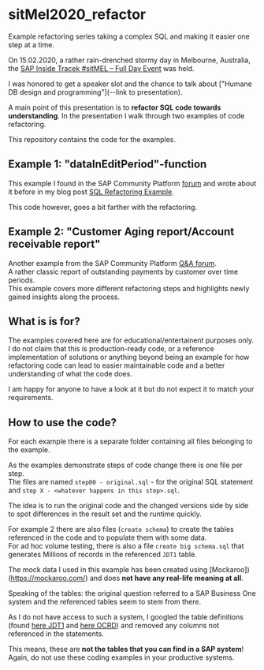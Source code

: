 # sitMel2020_refactor
Example refactoring series taking a complex SQL and making it easier one step at a time.

On 15.02.2020, a rather rain-drenched stormy day in Melbourne, Australia, the [SAP Inside Tracek #sitMEL – Full Day Event](https://blogs.sap.com/2020/01/19/sap-inside-track-sitmel-full-day-event-in-melbourne-15th-feb-2020/) was held.

I was honored to get a speaker slot and the chance to talk about ["Humane DB design and programming"](--link to presentation). 

A main point of this presentation is to **refactor SQL code towards understanding**. In the presentation I walk through two examples of code refactoring.

This repository contains the code for the examples.

## Example 1: "dataInEditPeriod"-function
This example I found in the SAP Community Platform [forum](https://answers.sap.com/questions/387588/convert-oracle-if-statement-to-hana.html) and wrote about it before in my blog post [SQL Refactoring Example](https://lbreddemann.org/sql-refactoring-example/). 

This code however, goes a bit farther with the refactoring. 

## Example 2: "Customer Aging report/Account receivable report"
Another example from the SAP Community Platform [Q&A forum](https://answers.sap.com/questions/300196/customer-aging-report-for-hana.html).  
A rather classic report of outstanding payments by customer over time periods.  
This example covers more different refactoring steps and highlights newly gained insights along the process. 

## What is is for?
The examples covered here are for educational/entertainent purposes only.  
I do not claim that this is production-ready code, or a reference implementation of solutions or anything beyond being an example for how refactoring code can lead to easier maintainable code and a better understanding of what the code does.

I am happy for anyone to have a look at it but do not expect it to match your requirements.

## How to use the code? 
For each example there is a separate folder containing all files belonging to the example.

As the examples demonstrate steps of code change there is one file per step.  
The files are named `step00 - original.sql` - for the original SQL statement and `step X - <whatever happens in this step>.sql`.

The idea is to run the original code and the changed versions side by side to spot differences in the result set and the runtime quickly.

For example 2 there are also files (`create schema`) to create the tables referenced in the code and to populate them with some data.  
For ad hoc volume testing, there is also a file `create big schema.sql` that generates Millions of records in the referenced `JDT1` table.  

The mock data I used in this example has been created using [Mockaroo])(https://mockaroo.com/) and does **not have any real-life meaning at all**.

Speaking of the tables: the original question referred to a SAP Business One system and the referenced tables seem to stem from there.

As I do not have access to such a system, I googled the table definitions (found [here JDT1](http://www.saptables.co.uk/?schema=BusinessOne9.0&module_id=4&table=JDT1) and [here OCRD](http://www.saptables.co.uk/?schema=BusinessOne9.0&table=OCRD)) and removed any columns not referenced in the statements.  

This means, these are **not the tables that you can find in a SAP system**! Again, do not use these coding examples in your productive systems.
